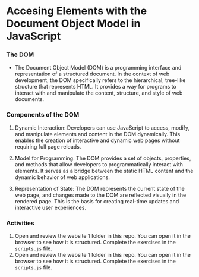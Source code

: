 # Accesing Elements with the Document Object Model in JavaScript

### The DOM

- The Document Object Model (DOM) is a programming interface and representation of a structured document. In the context of web development, the DOM specifically refers to the hierarchical, tree-like structure that represents HTML. It provides a way for programs to interact with and manipulate the content, structure, and style of web documents.

### Components of the DOM

1. Dynamic Interaction: Developers can use JavaScript to access, modify, and manipulate elements and content in the DOM dynamically. This enables the creation of interactive and dynamic web pages without requiring full page reloads.

2. Model for Programming: The DOM provides a set of objects, properties, and methods that allow developers to programmatically interact with elements. It serves as a bridge between the static HTML content and the dynamic behavior of web applications.

3. Representation of State: The DOM represents the current state of the web page, and changes made to the DOM are reflected visually in the rendered page. This is the basis for creating real-time updates and interactive user experiences.


### Activities

1. Open and review the website 1 folder in this repo. You can open it in the browser to see how it is structured. Complete the exercises in the `scripts.js` file.
2. Open and review the website 1 folder in this repo. You can open it in the browser to see how it is structured. Complete the exercises in the `scripts.js` file.